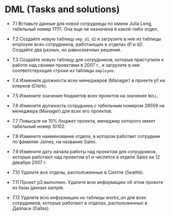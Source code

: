# DML (Tasks and solutions)

* 7.1 Вставьте данные для новой сотрудницы по имени Julia Long, табельный номер 11111. Она еще не назначена в какой-либо отдел. 

* 7.2 Создайте новую таблицу `emp_d1_d2` и загрузите в нее из таблицы employee всех сотрудников, работающих в отделах d1 и d2. Создайте два разных, но равнозначных решения. 

* 7.3 
Создайте новую таблицу для сотрудников, которые приступили к работе над своими проектами в 2007 г., и загрузите в нее соответствующие строки из таблицы `employee`. 

* 7.4 
Измените должности всех менеджеров (Manager) в проекте p1 на клерков (Clerk).

* 7.5 
Измените значение бюджетов всех проектов на значение `NULL`. 

* 7.6
Измените должность сотрудника с табельным номером 28559 на менеджера (Manager) для всех его проектов. 

* 7.7 
Повысьте на 10% бюджет проекта, менеджер которого имеет табельный номер 10102. 

* 7.8 
Измените наименование отдела, в котором работает сотрудник по фамилии James, на название Sales. 

* 7.9 
Измените дату начала работы над проектом для сотрудников, которые работают над проектом p1 и числятся в отделе Sales на 12 декабря 2007 г. 

* 7.10 
Удалите все отделы, расположенные в Сиэтле (Seattle). 

* 7.11 
Проект p3 выполнен. Удалите всю информацию об этом проекте из базы данных sample. 

* 7.12 
Удалите всю информацию из таблицы works_on для всех сотрудников, которые работают в отделах, расположенных в Далласе (Dallas).